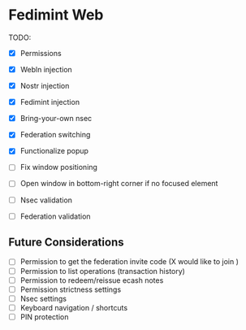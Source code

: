 # Fedimint Web

TODO:
- [x] Permissions
- [x] Webln injection
- [x] Nostr injection
- [x] Fedimint injection
- [x] Bring-your-own nsec
- [x] Federation switching
- [x] Functionalize popup
- [ ] Fix window positioning
- [ ] Open window in bottom-right corner if no focused element

- [ ] Nsec validation
- [ ] Federation validation

## Future Considerations

- [ ] Permission to get the federation invite code (X would like to join <federation>)
- [ ] Permission to list operations (transaction history)
- [ ] Permission to redeem/reissue ecash notes
- [ ] Permission strictness settings
- [ ] Nsec settings
- [ ] Keyboard navigation / shortcuts
- [ ] PIN protection

